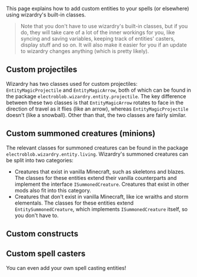 This page explains how to add custom entities to your spells (or elsewhere) using wizardry's built-in classes.

> Note that you don't have to use wizardry's built-in classes, but if you do, they will take care of a lot of the inner workings for you, like syncing and saving variables, keeping track of entities' casters, display stuff and so on. It will also make it easier for you if an update to wizardry changes anything (which is pretty likely).

## Custom projectiles
Wizardry has two classes used for custom projectiles: `EntityMagicProjectile` and `EntityMagicArrow`, both of which can be found in the package `electroblob.wizardry.entity.projectile`. The key difference between these two classes is that `EntityMagicArrow` rotates to face in the direction of travel as it flies (like an arrow), whereas `EntityMagicProjectile` doesn't (like a snowball). Other than that, the two classes are fairly similar.

## Custom summoned creatures (minions)
The relevant classes for summoned creatures can be found in the package `electroblob.wizardry.entity.living`. Wizardry's summoned creatures can be split into two categories:
- Creatures that exist in vanilla Minecraft, such as skeletons and blazes. The classes for these entities extend their vanilla counterparts and implement the interface `ISummonedCreature`. Creatures that exist in other mods also fit into this category.
- Creatures that don't exist in vanilla Minecraft, like ice wraiths and storm elementals. The classes for these entities extend `EntitySummonedCreature`, which implements `ISummonedCreature` itself, so you don't have to.

## Custom constructs

## Custom spell casters
You can even add your own spell casting entities!